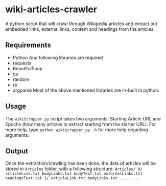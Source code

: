 # wiki-articles-crawler
A python script that will crawl through Wikipedia articles and extract out embedded links, external links, content and headings from the articles.

## Requirements
- Python
And following libraries are required
- requests
- BeautifulSoup
- os
- random
- re
- argparse
Most of the above mentioned libraries are in-built in python.

## Usage
The `wikiScrapper.py` script takes two arguments: Starting Article URL and Epochs (how many articles to extract starting from the starter URL).
For more help, type `python wikiScrapper.py -h` for more help regarding arguments.

## Output
Once the extraction/crawling has been done, the data of articles will be stored in `Articles` folder, with a following structure:
`
Articles/
   0/
    articleLink.txt
    bodyLinks.txt
    bodyText.txt
    externalLinks.txt
    headingsText.txt
   1/
    articleLink.txt
    bodyLinks.txt
    .....
    ...
`
